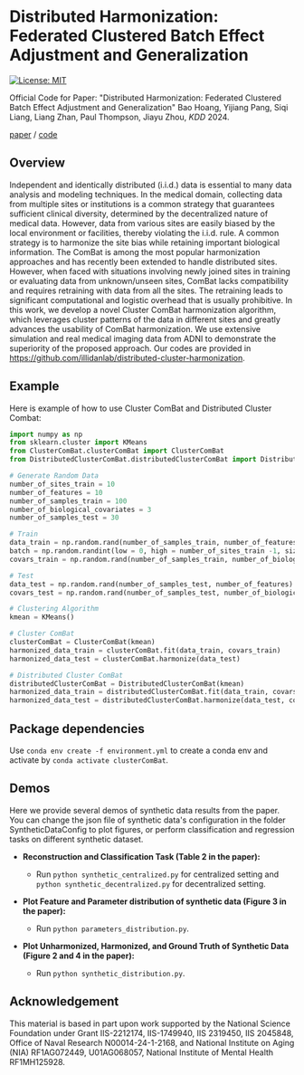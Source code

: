 Distributed Harmonization: Federated Clustered Batch Effect Adjustment and Generalization
====================================================

[![License: MIT](https://img.shields.io/badge/License-MIT-green.svg)](https://opensource.org/licenses/MIT)

Official Code for Paper: "Distributed Harmonization: Federated Clustered Batch Effect Adjustment and Generalization" Bao Hoang, Yijiang Pang, Siqi Liang, Liang Zhan, Paul Thompson, Jiayu Zhou, *KDD* 2024.

[paper](https://arxiv.org/abs/2403.07888) / [code](https://github.com/illidanlab/distributed-cluster-harmonization)

## Overview

Independent and identically distributed (i.i.d.) data is essential to many data analysis and modeling techniques. In the medical domain, collecting data from multiple sites or institutions is a common strategy that guarantees sufficient clinical diversity, determined by the decentralized nature of medical data. However, data from various sites are easily biased by the local environment or facilities, thereby violating the i.i.d. rule. A common strategy is to harmonize the site bias while retaining important biological information. The ComBat is among the most popular harmonization approaches and has recently been extended to handle distributed sites. However, when faced with situations involving newly joined sites in training or evaluating data from unknown/unseen sites, ComBat lacks compatibility and requires retraining with data from all the sites. The retraining leads to significant computational and logistic overhead that is usually prohibitive. In this work, we develop a novel Cluster ComBat harmonization algorithm, which leverages cluster patterns of the data in different sites and greatly advances the usability of ComBat harmonization. We use extensive simulation and real medical imaging data from ADNI to demonstrate the superiority of the proposed approach. Our codes are provided in https://github.com/illidanlab/distributed-cluster-harmonization.

## Example
Here is example of how to use Cluster ComBat and Distributed Cluster Combat:

```python
import numpy as np
from sklearn.cluster import KMeans
from ClusterComBat.clusterComBat import ClusterComBat
from DistributedClusterComBat.distributedClusterComBat import DistributedClusterComBat

# Generate Random Data
number_of_sites_train = 10
number_of_features = 10
number_of_samples_train = 100
number_of_biological_covariates = 3
number_of_samples_test = 30

# Train
data_train = np.random.rand(number_of_samples_train, number_of_features)
batch = np.random.randint(low = 0, high = number_of_sites_train -1, size = number_of_samples_train)
covars_train = np.random.rand(number_of_samples_train, number_of_biological_covariates)

# Test
data_test = np.random.rand(number_of_samples_test, number_of_features)
covars_test = np.random.rand(number_of_samples_test, number_of_biological_covariates)

# Clustering Algorithm
kmean = KMeans()

# Cluster ComBat
clusterComBat = ClusterComBat(kmean)
harmonized_data_train = clusterComBat.fit(data_train, covars_train)
harmonized_data_test = clusterComBat.harmonize(data_test)

# Distributed Cluster ComBat
distributedClusterComBat = DistributedClusterComBat(kmean)
harmonized_data_train = distributedClusterComBat.fit(data_train, covars_train, batch)
harmonized_data_test = distributedClusterComBat.harmonize(data_test, covars_test)
```

## Package dependencies

Use `conda env create -f environment.yml` to create a conda env and
activate by `conda activate clusterComBat`. 

## Demos
Here we provide several demos of synthetic data results from the paper. You can change the json file of synthetic data's configuration in the folder SyntheticDataConfig to plot figures, or perform classification and regression tasks on different synthetic dataset.

- **Reconstruction and Classification Task (Table 2 in the paper):**

    - Run `python synthetic_centralized.py` for centralized setting and `python synthetic_decentralized.py` for decentralized setting.

- **Plot Feature and Parameter distribution of synthetic data (Figure 3 in the paper):**

    - Run `python parameters_distribution.py`.

- **Plot Unharmonized, Harmonized, and Ground Truth of Synthetic Data (Figure 2 and 4 in the paper):**

    - Run `python synthetic_distribution.py`.

## Acknowledgement
This material is based in part upon work supported by the National Science Foundation under Grant IIS-2212174, IIS-1749940, IIS 2319450, IIS 2045848, Office of Naval Research N00014-24-1-2168, and National Institute on Aging (NIA) RF1AG072449, U01AG068057, National Institute of Mental Health RF1MH125928.
